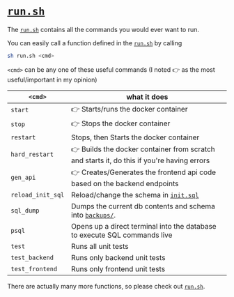 #  [`run.sh`](../run.sh)

The [`run.sh`](../run.sh) contains all the commands you would ever want to run.

You can easily call a function defined in the [`run.sh`](../run.sh) by calling

```bash
sh run.sh <cmd>
```

`<cmd>` can be any one of these useful commands (I noted 👉 as the most useful/important in my opinion)

|  `<cmd>` |  what it does  |
|---|---|
|  `start` | 👉 Starts/runs the docker container |
|  `stop` |  👉 Stops the docker container |
|  `restart` |  Stops, then Starts the docker container |
|  `hard_restart` | 👉 Builds the docker container from scratch and starts it, do this if you're having errors |
|  `gen_api` | 👉 Creates/Generates the frontend api code based on the backend endpoints |
|  `reload_init_sql` | Reload/change the schema in [`init.sql`](../backend/init.sql)|
|  `sql_dump` | Dumps the current db contents and schema into [`backups/`](../backend/backups/).|
|  `psql` | Opens up a direct terminal into the database to execute SQL commands live |
|  `test` | Runs all unit tests |
|  `test_backend` | Runs only backend unit tests |
|  `test_frontend` | Runs only frontend unit tests |

There are actually many more functions, so please check out [`run.sh`](../run.sh).



